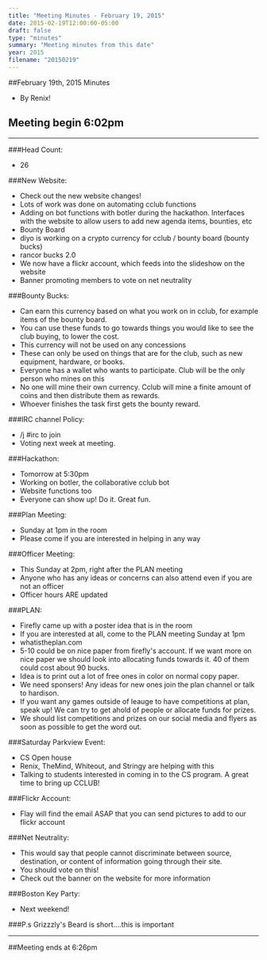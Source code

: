 ```yaml
---
title: "Meeting Minutes - February 19, 2015"
date: 2015-02-19T12:00:00-05:00
draft: false
type: "minutes"
summary: "Meeting minutes from this date"
year: 2015
filename: "20150219"
---
```


##February 19th, 2015 Minutes
* By Renix!

## Meeting begin 6:02pm

 - - -

###Head Count:
* 26

###New Website:
* Check out the new website changes!
* Lots of work was done on automating cclub functions
* Adding on bot functions with botler during the hackathon. Interfaces with the website to allow users to add new agenda items, bounties, etc 
* Bounty Board 
* diyo is working on a crypto currency for cclub / bounty board (bounty bucks)
* rancor bucks 2.0
* We now have a flickr account, which feeds into the slideshow on the website
* Banner promoting members to vote on net neutrality 

###Bounty Bucks:
* Can earn this currency based on what you work on in cclub, for example items of the bounty board.
* You can use these funds to go towards things you would like to see the club buying, to lower the cost.
* This currency will not be used on any concessions
* These can only be used on things that are for the club, such as new equipment, hardware, or books.
* Everyone has a wallet who wants to participate. Club will be the only person who mines on this
* No one will mine their own currency. Cclub will mine a finite amount of coins and then distribute them as rewards.
* Whoever finishes the task first gets the bounty reward.

###IRC channel Policy:
* /j #irc to join
* Voting next week at meeting.

###Hackathon:
* Tomorrow at 5:30pm
* Working on botler, the collaborative cclub bot
* Website functions too
* Everyone can show up! Do it. Great fun.

###Plan Meeting:
* Sunday at 1pm in the room
* Please come if you are interested in helping in any way

###Officer Meeting:
* This Sunday at 2pm, right after the PLAN meeting
* Anyone who has any ideas or concerns can also attend even if you are not an officer
* Officer hours ARE updated

###PLAN:
* Firefly came up with a poster idea that is in the room
* If you are interested at all, come to the PLAN meeting Sunday at 1pm
* whatistheplan.com
* 5-10 could be on nice paper from firefly's account. If we want more on nice paper we should look into allocating funds towards it. 40 of them could cost about 90 bucks.
* Idea is to print out a lot of free ones in color on normal copy paper. 
* We need sponsers! Any ideas for new ones join the plan channel or talk to hardison.
* If you want any games outside of leauge to have competitions at plan, speak up! We can try to get ahold of people or allocate funds for prizes.
* We should list competitions and prizes on our social media and flyers as soon as possible to get the word out.

###Saturday Parkview Event:
* CS Open house
* Renix, TheMind, Whiteout, and Stringy are helping with this
* Talking to students interested in coming in to the CS program. A great time to bring up CCLUB!

###Flickr Account:
* Flay will find the email ASAP that you can send pictures to add to our flickr account

###Net Neutrality:
* This would say that people cannot discriminate between source, destination, or content of information going through their site.
* You should vote on this!
* Check out the banner on the website for more information

###Boston Key Party:
* Next weekend!

###P.s Grizzzly's Beard is short....this is important

- - - 

##Meeting ends at 6:26pm

